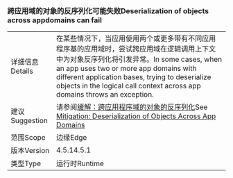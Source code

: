 ### <a name="deserialization-of-objects-across-appdomains-can-fail"></a><span data-ttu-id="ec10a-101">跨应用域的对象的反序列化可能失败</span><span class="sxs-lookup"><span data-stu-id="ec10a-101">Deserialization of objects across appdomains can fail</span></span>

|   |   |
|---|---|
|<span data-ttu-id="ec10a-102">详细信息</span><span class="sxs-lookup"><span data-stu-id="ec10a-102">Details</span></span>|<span data-ttu-id="ec10a-103">在某些情况下，当应用使用两个或更多带有不同应用程序基的应用域时，尝试跨应用域在逻辑调用上下文中为对象反序列化将引发异常。</span><span class="sxs-lookup"><span data-stu-id="ec10a-103">In some cases, when an app uses two or more app domains with different application bases, trying to deserialize objects in the logical call context across app domains throws an exception.</span></span>|
|<span data-ttu-id="ec10a-104">建议</span><span class="sxs-lookup"><span data-stu-id="ec10a-104">Suggestion</span></span>|<span data-ttu-id="ec10a-105">请参阅[缓解：跨应用程序域的对象的反序列化](~/docs/framework/migration-guide/mitigation-deserialization-of-objects-across-app-domains.md)</span><span class="sxs-lookup"><span data-stu-id="ec10a-105">See [Mitigation: Deserialization of Objects Across App Domains](~/docs/framework/migration-guide/mitigation-deserialization-of-objects-across-app-domains.md)</span></span>|
|<span data-ttu-id="ec10a-106">范围</span><span class="sxs-lookup"><span data-stu-id="ec10a-106">Scope</span></span>|<span data-ttu-id="ec10a-107">边缘</span><span class="sxs-lookup"><span data-stu-id="ec10a-107">Edge</span></span>|
|<span data-ttu-id="ec10a-108">版本</span><span class="sxs-lookup"><span data-stu-id="ec10a-108">Version</span></span>|<span data-ttu-id="ec10a-109">4.5.1</span><span class="sxs-lookup"><span data-stu-id="ec10a-109">4.5.1</span></span>|
|<span data-ttu-id="ec10a-110">类型</span><span class="sxs-lookup"><span data-stu-id="ec10a-110">Type</span></span>|<span data-ttu-id="ec10a-111">运行时</span><span class="sxs-lookup"><span data-stu-id="ec10a-111">Runtime</span></span>|

